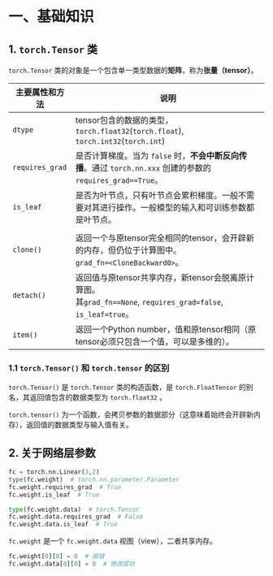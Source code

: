 # 一、基础知识

## 1. `torch.Tensor` 类

`torch.Tensor` 类的对象是一个包含单一类型数据的**矩阵**，称为**张量（tensor）**。

| 主要属性和方法  | 说明                                                         |
| --------------- | ------------------------------------------------------------ |
| `dtype`         | tensor包含的数据的类型，`torch.float32`(`torch.float`), `torch.int32`(`torch.int`) |
| `requires_grad` | 是否计算梯度。当为 `false` 时，**不会中断反向传播**。通过 `torch.nn.xxx` 创建的参数的 `requires_grad==True`。 |
| `is_leaf`       | 是否为叶节点，只有叶节点会累积梯度。一般不需要对其进行操作。一般模型的输入和可训练参数都是叶节点。 |
|                 |                                                              |
| `clone()`       | 返回一个与原tensor完全相同的tensor，会开辟新的内存，但仍位于计算图中。<br/>`grad_fn=<CloneBackward0>`。 |
| `detach()`      | 返回值与原tensor共享内存，新tensor会脱离原计算图。<br/>其`grad_fn==None`, `requires_grad=false`, `is_leaf=true`。 |
| `item()`        | 返回一个Python number，值和原tensor相同（原tensor必须只包含一个值，可以是多维的）。 |

### 1.1 `torch.Tensor()` 和 `torch.tensor` 的区别

`torch.Tensor()` 是 `torch.Tensor` 类的构造函数，是 `torch.FloatTensor` 的别名，其返回值包含的数据类型为 `torch.float32` 。

`torch.tensor()` 为一个函数，会拷贝参数的数据部分（这意味着始终会开辟新内存），返回值的数据类型与输入值有关。

## 2. 关于网络层参数

```python
fc = torch.nn.Linear(3,2)
type(fc.weight)  # torch.nn.parameter.Parameter
fc.weight.requires_grad  # True
fc.weight.is_leaf  # True

type(fc.weight.data)  # torch.Tensor
fc.weight.data.requires_grad  # False
fc.weight.data.is_leaf  # True
```

`fc.weight` 是一个 `fc.weight.data` 视图（view），二者共享内存。

```python
fc.weight[0][0] = 0  # 报错
fc.weight.data[0][0] = 0  # 修改成功
```

